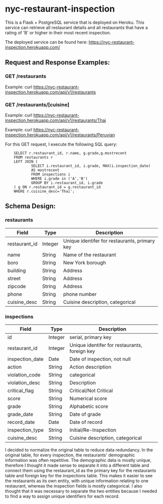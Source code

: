 # nyc-restaurant-inspection
This is a Flask + PostgreSQL service that is deployed on Heroku. This service can retrieve all restaurant details and all restaurants that have a rating of 'B' or higher in their most recent inspection.

The deployed service can be found here: https://nyc-restaurant-inspection.herokuapp.com/

## Request and Response Examples:
### GET /restaurants
Example: curl https://nyc-restaurant-inspection.herokuapp.com/api/v1/restaurants

### GET /restaurants/[cuisine]
Example: curl https://nyc-restaurant-inspection.herokuapp.com/api/v1/restaurants/Thai

Example: curl https://nyc-restaurant-inspection.herokuapp.com/api/v1/restaurants/Peruvian

For this GET request, I execute the following SQL query:


        SELECT r.restaurant_id, r.name, g.grade,g.mostrecent
        FROM restaurants r
        LEFT JOIN (
                SELECT i.restaurant_id, i.grade, MAX(i.inspection_date)
                AS mostrecent
                FROM inspections i
                WHERE i.grade in ('A','B')
                GROUP BY i.restaurant_id, i.grade
        ) g ON r.restaurant_id = g.restaurant_id
        WHERE r.cuisine_desc='Thai';
				
## Schema Design:

### restaurants
Field | Type | Description
------|------|---------------
restaurant_id |  Integer | Unique identifer for restaurants, primary key
name | String | Name of the restaurant
boro | String | New York borough
building | String | Address
street | String | Address
zipcode | String | Address
phone | String | phone number
cuisine_desc | String | Cuisine description, categorical

### inspections
Field | Type | Description
------|------|---------------
id | Integer | serial, primary key
restaurant_id |  Integer | Unique identifer for restaurants, foreign key
inspection_date | Date | Date of inspection, not null
action | String | Action description
violation_code | String | categorical
violation_desc | String | Description
critical_flag | String | Critical/Not Critical
score | String | Numerical score
grade | String | Alphabetic score
grade_date | String | Date of grade
record_date | Date | Date of record
inspection_type | String | Initial/Re-Inspection
cuisine_desc | String | Cuisine description, categorical

I decided to normalize the original table to reduce data redundancy. In the original table, for every inspection, the restaurants' demographic information was often repetitive. The demographic data is mostly unique, therefore I thought it made sense to separate it into a different table and connect them using the restaurant_id as the primary key for the restaurants table and foreign key for the inspections table. This makes it easier to see the restaurants as its own entity, with unique information relating to one restaurant, whereas the inspection fields is mostly categorical. I also thought that it was necessary to separate the two entities because I needed to find a way to assign unique identifiers for each record.
